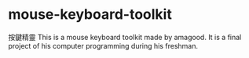 # mouse-keyboard-toolkit
按鍵精靈
This is a mouse keyboard toolkit made by amagood.
It is a final project of his computer programming during his freshman.
